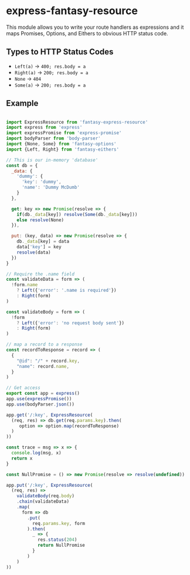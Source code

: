 express-fantasy-resource
=========================

This module allows you to write your route handlers as expressions
and it maps Promises, Options, and Eithers to obvious HTTP status code.

Types to HTTP Status Codes
---------------------------

* `Left(a)` -> `400; res.body = a`
* `Right(a)` -> `200; res.body = a`
* `None` -> `404`
* `Some(a)` -> `200; res.body = a`


Example
--------

```js

import ExpressResource from 'fantasy-express-resource'
import express from 'express'
import expressPromise from 'express-promise'
import bodyParser from 'body-parser'
import {None, Some} from 'fantasy-options'
import {Left, Right} from 'fantasy-eithers'

// This is our in-memory 'database'
const db = {
  _data: {
    'dummy': {
      'key': 'dummy',
      'name': 'Dummy McDumb'
    }
  },

  get: key => new Promise(resolve => {
    if(db._data[key]) resolve(Some(db._data[key]))
    else resolve(None)
  }),

  put: (key, data) => new Promise(resolve => {
    db._data[key] = data
    data['key'] = key
    resolve(data)
  })
}

// Require the .name field
const validateData = form => (
  !form.name
    ? Left({'error': '.name is required'})
    : Right(form)
)

const validateBody = form => (
  !form
    ? Left({'error': 'no request body sent'})
    : Right(form)
)

// map a record to a response
const recordToResponse = record => (
  {
    "@id": "/" + record.key,
    "name": record.name,
  }
)

// Get access
export const app = express()
app.use(expressPromise())
app.use(bodyParser.json())

app.get('/:key', ExpressResource(
  (req, res) => db.get(req.params.key).then(
     option => option.map(recordToResponse)
  )
))

const trace = msg => x => {
  console.log(msg, x)
  return x
}

const NullPromise = () => new Promise(resolve => resolve(undefined))

app.put('/:key', ExpressResource(
  (req, res) =>
    validateBody(req.body)
    .chain(validateData)
    .map(
      form => db
        .put(
          req.params.key, form
        ).then(
          _ => {
            res.status(204)
            return NullPromise
          }
        )
    )
))
```
